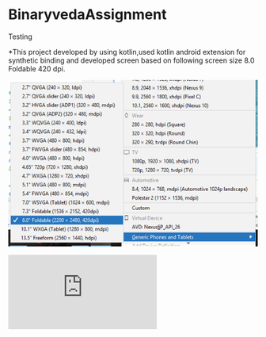# BinaryvedaAssignment
Testing

*This project developed by using kotlin,used kotlin android extension for synthetic binding
and developed screen based on following screen size 8.0 Foldable 420 dpi.



![alt text](https://raw.githubusercontent.com/PrabhuAmma/BinaryvedaAssignment/master/size.png)





![alt text](https://github.com/PrabhuSoftDev/BinaryvedaAssignment/blob/master/Task2/Inspector%20Match%20System.pdf)

